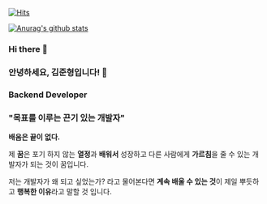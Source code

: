 
[![Hits](https://hits.seeyoufarm.com/api/count/incr/badge.svg?url=https%3A%2F%2Fgithub.com%2Fkjh1305&count_bg=%2379C83D&title_bg=%23555555&icon=datadog.svg&icon_color=%23E7E7E7&title=hits&edge_flat=false)](https://hits.seeyoufarm.com)

[![Anurag's github stats](https://github-readme-stats.vercel.app/api?username=kjh1305)](https://github.com/anuraghazra/github-readme-stats)

### Hi there 👋
### 안녕하세요, 김준형입니다! 👋
### **Backend Developer**

### "목표를 이루는 끈기 있는 개발자"

**배움은 끝이 없다.**

제 **꿈**은 포기 하지 않는 **열정**과 **배워서** 성장하고 다른 사람에게 **가르침**을 줄 수 있는 개발자가 되는 것이 꿈입니다.

저는 개발자가 왜 되고 싶었는가? 라고 물어본다면 **계속 배울 수 있는 것**이 제일 뿌듯하고 **행복한 이유**라고 말할 것 입니다.

<!--
**kjh1305/kjh1305** is a ✨ _special_ ✨ repository because its `README.md` (this file) appears on your GitHub profile.

Here are some ideas to get you started:

- 🔭 I’m currently working on ...
- 🌱 I’m currently learning ...
- 👯 I’m looking to collaborate on ...
- 🤔 I’m looking for help with ...
- 💬 Ask me about ...
- 📫 How to reach me: ...
- 😄 Pronouns: ...
- ⚡ Fun fact: ...
-->

